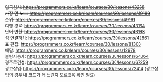 ~~입국심사: https://programmers.co.kr/learn/courses/30/lessons/43238    
가장 먼 노드: https://programmers.co.kr/learn/courses/30/lessons/49189   
순위: https://programmers.co.kr/learn/courses/30/lessons/49191~~      
여행 경로: https://programmers.co.kr/learn/courses/30/lessons/43164   
~~단어 변환: https://programmers.co.kr/learn/courses/30/lessons/43163~~   
섬 연결하기: https://programmers.co.kr/learn/courses/30/lessons/42861  
표 편집: https://programmers.co.kr/learn/courses/30/lessons/81303  
배달: https://programmers.co.kr/learn/courses/30/lessons/12978    
불량사용자: https://programmers.co.kr/learn/courses/30/lessons/64064       
경주로건설: https://programmers.co.kr/learn/courses/30/lessons/67259       
광고삽입: https://programmers.co.kr/learn/courses/30/lessons/72414
(광고삽입의 경우 내 코드가 왜 느린지 모르겠음 확인 필요)
